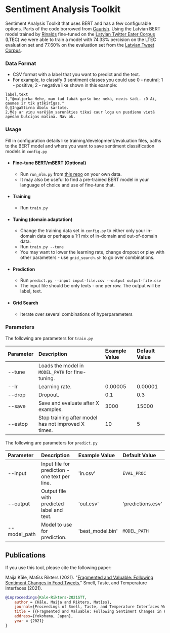 # Sentiment Analysis Toolkit
Sentiment Analysis Toolkit that uses BERT and has a few configurable options.
Parts of the code borrowed from [Gaurish](https://github.com/thak123/bert-twitter-sentiment).
Using the Latvian BERT model trained by [Rinalds](http://ebooks.iospress.nl/volumearticle/55524) fine-tuned on the [Latvian
Twitter Eater Corpus](https://github.com/Usprogis/Latvian-Twitter-Eater-Corpus) (LTEC) we were able to train a model with 74.33% 
percision on the LTEC evaluation set and 77.60% on the evaluation set from the
[Latvian Tweet Corpus](https://github.com/pmarcis/latvian-tweet-corpus).

### Data Format
- CSV format with a label that you want to predict and the text.
- For example, to classify 3 sentiment classes you could use 0 - neutral; 1 - positive; 2 - negative like shown in this example:
```csv
label,text
1,"@maljorka Hehe, man tad labāk garšo bez nekā, nevis šādi. :D Ai, gaumes ir tik atšķirīgas."
0,@IngaStirna Ābolu šarlote.
2,Mēs ar viņu varējām sarunāties tikai caur logu un pusdienu vietā apēdām bulciņas mašīnā. Nav ok.
```


### Usage
Fill in configuration details like training/development/evaluation files, paths to the BERT model and 
where you want to save sentiment classification models in `config.py`
- #### Fine-tune BERT/mBERT (Optional)
	- Run `run_mlm.py` from [this repo](https://github.com/huggingface/transformers/tree/master/examples/language-modeling)
	on your own data.
	- It may also be useful to find a pre-trained BERT model in your language of choice and use of fine-tune that.

- #### Training
	- Run `train.py`

- #### Tuning (domain adaptation)
	- Change the training data set in `config.py` to either only your in-domain data or perhaps a 1:1 mix of 
	in-domain and out-of-domain data.
	- Run `train.py --tune`
	- You may want to lower the learning rate, change dropout or play with other parameters - 
	use `grid_search.sh` to go over combinations.

- #### Prediction
	- Run `predict.py --input input-file.csv --output output-file.csv`
	- The input file should be only texts - one per row. The output will be label, text.

- #### Grid Search
	- Iterate over several combinations of hyperparameters
	
	
### Parameters
The following are parameters for `train.py`

| Parameter | Description                   					  | Example Value 			 	| Default Value  |
|:----------|:----------------------------------------------------|:----------------------------|:---------------|
| --tune    | Loads the model in `MODEL_PATH` for fine-tuning. 	  |                            	|                |
| --lr      | Learning rate.                                 	  | 0.00005        	            | 0.00001        |
| --drop    | Dropout.                                      	  | 0.1            	            | 0.3            |
| --save    | Save and evaluate after X examples.                 | 3000            	        | 15000          |
| --estop   | Stop training after model has not improved X times. | 10            	            | 5              |

The following are parameters for `predict.py`

| Parameter    | Description                   					  | Example Value 			 	| Default Value     |
|:-------------|:-------------------------------------------------|:----------------------------|:------------------|
| --input      | Input file for prediction - one text per line.   | 'in.csv'                  	| `EVAL_PROC`       |
| --output     | Output file with predicted label and text.       | 'out.csv'        	        | 'predictions.csv' |
| --model_path | Model to use for prediction.                     | 'best_model.bin'            | `MODEL_PATH`      |

		
Publications
---------

If you use this tool, please cite the following paper:

Maija Kāle, Matīss Rikters (2021). "[Fragmented and Valuable: Following Sentiment Changes in Food Tweets.](https://stt21.plopes.org/wp-content/uploads/2021/05/STT2021_Fragmented-and-Valuable.pdf)" Smell, Taste, and Temperature Interfaces (2021).

```bibtex
@inproceedings{Kale-Rikters-2021STT,
	author = {Kāle, Maija and Rikters, Matīss},
	journal={Proceedings of Smell, Taste, and Temperature Interfaces Workshop},
	title = {{Fragmented and Valuable: Following Sentiment Changes in Food Tweets}},
	address={Yokohama, Japan},
	year = {2021}
}
```